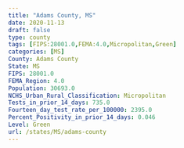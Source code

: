 ```yaml
---
title: "Adams County, MS"
date: 2020-11-13
draft: false
type: county
tags: [FIPS:28001.0,FEMA:4.0,Micropolitan,Green]
categories: [MS]
County: Adams County
State: MS
FIPS: 28001.0
FEMA_Region: 4.0
Population: 30693.0
NCHS_Urban_Rural_Classification: Micropolitan
Tests_in_prior_14_days: 735.0
Fourteen_day_test_rate_per_100000: 2395.0
Percent_Positivity_in_prior_14_days: 0.046
Level: Green
url: /states/MS/adams-county
---
```



